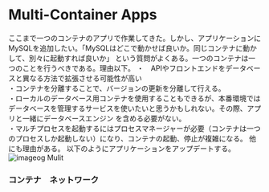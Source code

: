 # Multi-Container Apps

ここまで一つのコンテナのアプリで作業してきた。しかし、アプリケーションにMySQLを追加したい。「MySQLはどこで動かせば良いか。同じコンテナに動かして、別々に起動すれば良いか」
という質問がよくある。一つのコンテナは一つのことを行うべきである。理由以下。
・　APIやフロントエンドをデータベースと異なる方法で拡張させる可能性が高い　<br>
・コンテナを分離することで、バージョンの更新を分離して行える。<br>
・ローカルのデータベース用コンテナを使用することもできるが、本番環境ではデータベースを管理するサービスを使いたいと思うかもしれない。その際、アプリと一緒にデータベースエンジン
を含める必要がない。<br>
・マルチプロセスを起動するにはプロセスマネージャーが必要（コンテナは一つのプロセスしか起動しない）になり、コンテナの起動、停止が複雑になる。
他にも理由がある。
以下のようにアプリケーションをアップデートする。
![imageog Mulit](https://user-images.githubusercontent.com/116047233/204981173-02be6e64-626e-4911-b428-756a34aebfd8.png)


### コンテナ　ネットワーク


